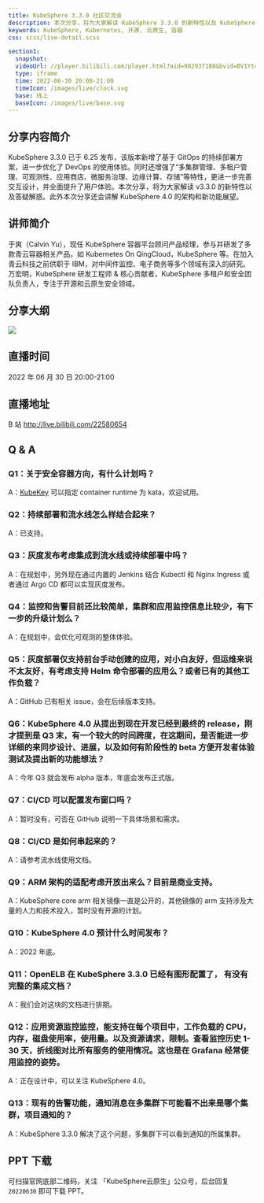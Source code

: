 ```yaml
---
title: KubeSphere 3.3.0 社区交流会
description: 本次分享，将为大家解读 KubeSphere 3.3.0 的新特性以及 KubeSphere 4.0 的架构和新功能展望。
keywords: KubeSphere, Kubernetes, 开源, 云原生, 容器
css: scss/live-detail.scss

section1:
  snapshot: 
  videoUrl: //player.bilibili.com/player.html?aid=982937180&bvid=BV1Yt4y187Lu&cid=760650754&page=1&high_quality=1
  type: iframe
  time: 2022-06-30 20:00-21:00
  timeIcon: /images/live/clock.svg
  base: 线上
  baseIcon: /images/live/base.svg
---
```

## 分享内容简介

KubeSphere 3.3.0 已于 6.25 发布，该版本新增了基于 GitOps 的持续部署方案，进一步优化了 DevOps 的使用体验。同时还增强了“多集群管理、多租户管理、可观测性、应用商店、微服务治理、边缘计算、存储”等特性，更进一步完善交互设计，并全面提升了用户体验。本次分享，将为大家解读 v3.3.0 的新特性以及答疑解惑。此外本次分享还会讲解 KubeSphere 4.0 的架构和新功能展望。
## 讲师简介

于爽（Calvin Yu），现任 KubeSphere 容器平台顾问产品经理，参与并研发了多款青云容器相关产品，如 Kubernetes On QingCloud，KubeSphere 等。在加入青云科技之前供职于 IBM，对中间件监控、电子商务等多个领域有深入的研究。
万宏明，KubeSphere 研发工程师 & 核心贡献者，KubeSphere 多租户和安全团队负责人，专注于开源和云原生安全领域。

## 分享大纲

![](https://pek3b.qingstor.com/kubesphere-community/images/kubesphere-v3.3.0-live.png)

## 直播时间

2022 年 06 月 30 日 20:00-21:00

## 直播地址

B 站  http://live.bilibili.com/22580654

## Q & A

### Q1：关于安全容器方向，有什么计划吗？

A：[KubeKey](https://github.com/kubesphere/kubekey) 可以指定 container runtime 为 kata，欢迎试用。

### Q2：持续部署和流水线怎么样结合起来？

A：已支持。

### Q3：灰度发布考虑集成到流水线或持续部署中吗？

A：在规划中，另外现在通过内置的 Jenkins 结合 Kubectl 和 Nginx Ingress 或者通过 Argo CD 都可以实现灰度发布。

### Q4：监控和告警目前还比较简单，集群和应用监控信息比较少，有下一步的升级计划么？

A：在规划中，会优化可观测的整体体验。

### Q5：灰度部署仅支持前台手动创建的应用，对小白友好，但运维来说不太友好，有考虑支持 Helm 命令部署的应用么？或者已有的其他工作负载？

A：GitHub 已有相关 issue，会在后续版本支持。

### Q6：KubeSphere 4.0 从提出到现在开发已经到最终的 release，刚才提到是 Q3 末，有一个较大的时间跨度，在这期间，是否能进一步详细的来同步设计、进展，以及如何有阶段性的 beta 方便开发者体验测试及提出新的功能想法？

A：今年 Q3 就会发布 alpha 版本，年底会发布正式版。

### Q7：CI/CD 可以配置发布窗口吗？

A：暂时没有，可否在 GitHub 说明一下具体场景和需求。

### Q8：CI/CD 是如何串起来的？

A：请参考流水线使用文档。

### Q9：ARM 架构的适配考虑开放出来么？目前是商业支持。

A：KubeSphere core arm 相关镜像一直是公开的，其他镜像的 arm 支持涉及大量的人力和技术投入，暂时没有开源的计划。

### Q10：KubeSphere 4.0 预计什么时间发布？

A：2022 年底。

### Q11：OpenELB 在 KubeSphere 3.3.0 已经有图形配置了， 有没有完整的集成文档？

A：我们会对这块的文档进行排期。

### Q12：应用资源监控监控，能支持在每个项目中，工作负载的 CPU，内存，磁盘使用率，使用量。以及资源请求，限制。查看监控历史 1-30 天，折线图对比所有服务的使用情况。这也是在 Grafana 经常使用监控的姿势。

A：正在设计中，可以关注 KubeSphere 4.0。

### Q13：现有的告警功能，通知消息在多集群下可能看不出来是哪个集群，项目通知的？

A：KubeSphere 3.3.0 解决了这个问题，多集群下可以看到通知的所属集群。

## PPT 下载

可扫描官网底部二维码，关注 「KubeSphere云原生」公众号，后台回复 `20220630` 即可下载 PPT。